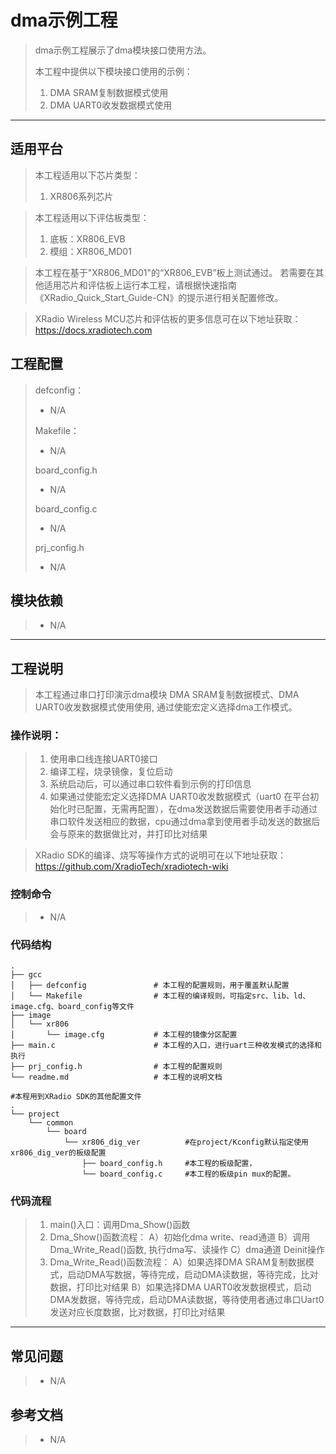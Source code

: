 # dma示例工程

> dma示例工程展示了dma模块接口使用方法。
>
> 本工程中提供以下模块接口使用的示例：
> 1. DMA SRAM复制数据模式使用
> 2. DMA UART0收发数据模式使用

---

## 适用平台

> 本工程适用以下芯片类型：
>
> 1. XR806系列芯片

> 本工程适用以下评估板类型：
> 1. 底板：XR806_EVB
> 2. 模组：XR806_MD01

> 本工程在基于"XR806_MD01"的“XR806_EVB”板上测试通过。
> 若需要在其他适用芯片和评估板上运行本工程，请根据快速指南《XRadio_Quick_Start_Guide-CN》的提示进行相关配置修改。

> XRadio Wireless MCU芯片和评估板的更多信息可在以下地址获取：
> https://docs.xradiotech.com

## 工程配置

> defconfig：
> * N/A
>
> Makefile：
> * N/A
>
> board_config.h
> * N/A
>
> board_config.c
> * N/A
>
> prj_config.h
>
> * N/A

## 模块依赖

> * N/A

---

## 工程说明

> 本工程通过串口打印演示dma模块 DMA SRAM复制数据模式、DMA UART0收发数据模式使用使用, 通过使能宏定义选择dma工作模式。

### 操作说明：

> 1. 使用串口线连接UART0接口
> 2. 编译工程，烧录镜像，复位启动
> 3. 系统启动后，可以通过串口软件看到示例的打印信息
> 4. 如果通过使能宏定义选择DMA UART0收发数据模式（uart0 在平台初始化时已配置，无需再配置），在dma发送数据后需要使用者手动通过串口软件发送相应的数据，cpu通过dma拿到使用者手动发送的数据后会与原来的数据做比对，并打印比对结果

> XRadio SDK的编译、烧写等操作方式的说明可在以下地址获取：
> https://github.com/XradioTech/xradiotech-wiki

### 控制命令

> * N/A

### 代码结构
```
.
├── gcc
│   ├── defconfig               # 本工程的配置规则，用于覆盖默认配置
│   └── Makefile                # 本工程的编译规则，可指定src、lib、ld、image.cfg、board_config等文件
├── image
│   └── xr806
│       └── image.cfg           # 本工程的镜像分区配置
├── main.c                      # 本工程的入口，进行uart三种收发模式的选择和执行
├── prj_config.h                # 本工程的配置规则
└── readme.md                   # 本工程的说明文档

#本程用到XRadio SDK的其他配置文件
.
└── project
    └── common
        └── board
            └── xr806_dig_ver          #在project/Kconfig默认指定使用xr806_dig_ver的板级配置
                ├── board_config.h     #本工程的板级配置，
                └── board_config.c     #本工程的板级pin mux的配置。
```
### 代码流程

> 1. main()入口：调用Dma_Show()函数
> 2. Dma_Show()函数流程：
> A）初始化dma write、read通道
> B）调用Dma_Write_Read()函数, 执行dma写、读操作
> C）dma通道 Deinit操作
> 3. Dma_Write_Read()函数流程：
> A）如果选择DMA SRAM复制数据模式，启动DMA写数据，等待完成，启动DMA读数据，等待完成，比对数据，打印比对结果
> B）如果选择DMA UART0收发数据模式，启动DMA发数据，等待完成，启动DMA读数据，等待使用者通过串口Uart0发送对应长度数据，比对数据，打印比对结果
---

## 常见问题

> * N/A

## 参考文档

> * N/A
